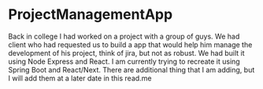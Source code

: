 # ProjectManagementApp

Back in college I had worked on a project with a group of guys. We had client who had requested
us to build a app that would help him manage the development of his project, think of jira,
but not as robust. We had built it using Node Express and React. I am currently trying to 
recreate it using Spring Boot and React/Next. There are additional thing that I am adding,
but I will add them at a later date in this read.me
